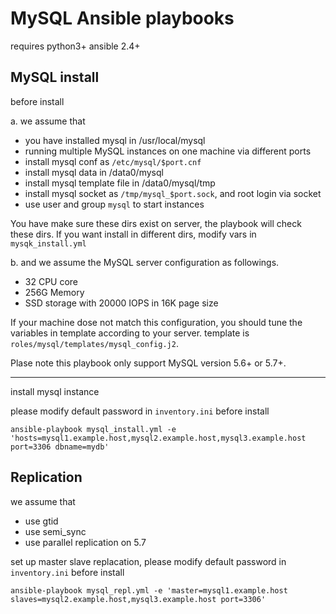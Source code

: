 # MySQL Ansible playbooks

requires python3+ ansible 2.4+ 

## MySQL install

before install

a. we assume that
- you have installed mysql in /usr/local/mysql
- running multiple MySQL instances on one machine via different ports
- install mysql conf as `/etc/mysql/$port.cnf`
- install mysql data in /data0/mysql
- install mysql template file in /data0/mysql/tmp
- install mysql socket as `/tmp/mysql_$port.sock`, and root login via socket
- use user and group `mysql` to start instances

You have make sure these dirs exist on server, the playbook will check these dirs.
If you want install in different dirs, modify vars in `mysqk_install.yml`
 
b. and we assume the MySQL server configuration as followings.
- 32 CPU core
- 256G Memory
- SSD storage with 20000 IOPS in 16K page size

If your machine dose not match this configuration, you should tune the variables in template according to your server.
template is `roles/mysql/templates/mysql_config.j2`.

Plase note this playbook only support MySQL version 5.6+ or 5.7+.

---
install  mysql instance

please modify default password in `inventory.ini` before install 
```console
ansible-playbook mysql_install.yml -e 'hosts=mysql1.example.host,mysql2.example.host,mysql3.example.host port=3306 dbname=mydb'
```

## Replication

we assume that
- use gtid
- use semi_sync
- use parallel replication on 5.7

set up master slave replacation, please modify default password in `inventory.ini` before install 
```console
ansible-playbook mysql_repl.yml -e 'master=mysql1.example.host slaves=mysql2.example.host,mysql3.example.host port=3306'
```
